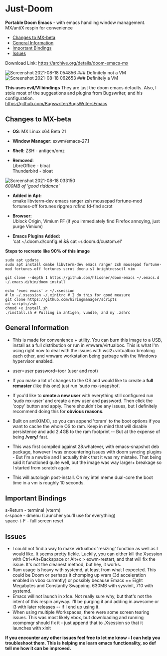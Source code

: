 # Just-Doom  

**Portable Doom Emacs** - with emacs handling window management.  
MX/antiX respin for convenience   

  - [Changes to MX-beta](#changes-to-mx-beta)
  - [General Information](#general-information)
  - [Important Bindings](#important-bindings)
  - [Issues](#issues)

Download Link: https://archive.org/details/doom-emacs-mx

![Screenshot 2021-08-18 054856](https://user-images.githubusercontent.com/64992493/129939777-a96ca914-02ae-49e2-bfa5-3ab1b4dbc936.png) ### Definitely not a VM  
![Screenshot 2021-08-18 062653](https://user-images.githubusercontent.com/64992493/129939782-5ebb11b0-fd31-4c92-896d-75b69b41e9d6.png) ### Definitely a VM  

**This uses evil/VI bindings** They are just the doom emacs defaults. Also, I stole most of the suggestions and plugins from Bugswriter, and his configuration.  
https://github.com/Bugswriter/BugsWritersEmacs  

## Changes to MX-beta

- **OS**: MX Linux x64 Beta 21  
- **Window Manager**: exwm/emacs-27.1  
- **Shell**: ZSH - antigen/omz  

- **Removed**:   
LibreOffice - bloat   
Thunderbird - bloat  

![Screenshot 2021-08-18 033150](https://user-images.githubusercontent.com/64992493/129940887-d1f2326b-3413-4be9-bbc5-ea2ed9e8191a.png)  
_600MB of 'good riddance'_   


- **Added in Apt:**  
cmake libvterm-dev emacs ranger zsh mousepad fortune-mod fortunes-off fortunes ripgrep rdfind fd-find scrot  

- **Browser:**  
Ublock Origin, Vimium FF (if you immediately find Firefox annoying, just purge Vimium)

- **Emacs Plugins Added:**   
'cat ~/.doom.d/config.el && cat ~/.doom.d/custom.el'   

**Steps to recreate like 90% of this image**

```  
sudo apt update
sudo apt install cmake libvterm-dev emacs ranger zsh mousepad fortune-mod fortunes-off fortunes scrot dmenu sl brightnessctl vim

git clone --depth 1 https://github.com/hlissner/doom-emacs ~/.emacs.d
~/.emacs.d/bin/doom install

echo 'exec emacs' > ~/.xsession
# ln ~/.xsession ~/.xinitrc # I do this for good measure
git clone https://github.com/hiringmanager/scripts
cd scripts/zsh
chmod +x install.sh
./install.sh # Pulling in antigen, vundle, and my .zshrc

```
## General Information

+ This is made for convenience + utility. You can burn this image to a USB, install as a full distribution or run in vmware/virtualbox. This is what I'm using right now to deal with the issues with wsl2+virtualbox breaking each other, and vmware workstation being garbage with the Windows hypervisor enabled.  

+ user=user password=toor (user and root)  

+ If you make a lot of changes to the OS and would like to create a **full remaster** (like this one) just run 'sudo mx-snapshot'.   

+ If you'd like to **create a new user** with everything still configured run 'sudo mx-user' and create a new user and password. Then click the 'copy' button and apply. There shouldn't be any issues, but I definitely recommend doing this for **obvious reasons**.  

+ Built on antiX(MX), so you can append 'toram' to the boot options if you want to cache the whole OS to ram. Keep in mind that will disable persistence and add 2.4GB to the ram footprint -- But at the expense of being **/very/** fast.   

+ This was first compiled against 28.whatever, with emacs-snapshot deb package, however I was encountering issues with doom syncing plugins - But I'm a newbie and I actually think that it was my mistake. That being said it functioned quite well, but the image was way larger+ breakage so I started from scratch again.

+ This will autologin post-install. On my intel meme dual-core the boot time in a vm is roughly 10 seconds. 

## Important Bindings  
s-Return   - terminal (vterm)  
s-space    - dmenu  (Launcher you'll use for everything)   
space-t-F  - full screen reset    

## Issues

- I could not find a way to make virtualbox 'resizing' function as well as I would like. It seems pretty fickle. Luckily, you can either kill the Xsession with Ctrl+Alt+Backspace or Alt+x > exwm-restart, and that will fix the issue. It's not the cleanest method, but hey, it works.  
- Ram usage is heavy with systemd, at least from what I expected. This could be Doom or perhaps it chomping up vram (3d acceleration enabled in vbox currently) or possibly because Emacs == Eight Megabytes and Constantly Swapping. 630MB with sysvinit, 710 with systemd.  
- Emacs will not launch in xfce. Not really sure why, but that's not the intent of this respin anyway. I'll be purging it and adding in awesome or i3 with later releases -- if I end up using it.   
- When using multiple Workspaces, there were some screen tearing issues. This was most likely vbox, but downloading and running xcompmgr should fix it - just append that to .Xsession so that it launches with xinit

**If you encounter any other issues feel free to let me know - I can help you troubleshoot them. This is helping me learn emacs functionality, so def tell me how it can be improved.**


